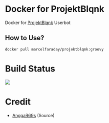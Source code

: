 # Docker for ProjektBlqnk
Docker for [ProjektBlqnk](https://github.com/mrclfd/ProjektBlqnk) Userbot

## How to Use?
```
docker pull marcelfaraday/projektblqnk:groovy
```

# Build Status
<a href="https://github.com/mrclfd/Docker/actions?query=Docker+build"> <img src="https://img.shields.io/github/workflow/status/mrclfd/Docker/Docker%20Build/master?color=brightgreen&label=Docker%20build&logo=github%20actions&logoColor=brightgreen&style=for-the-badge" /></a>

# Credit
* [AnggaR69s](https://github.com/AnggaR96s) (Source)
